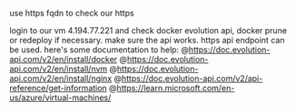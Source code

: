 
 use https fqdn to check our https
 
login to our vm 4.194.77.221
and check docker evolution api, docker prune or redeploy if necessary.
make sure the api works. https api endpoint can be used.
here's some documentation to help:
 @https://doc.evolution-api.com/v2/en/install/docker 
@https://doc.evolution-api.com/v2/en/install/nvm 
@https://doc.evolution-api.com/v2/en/install/nginx 
@https://doc.evolution-api.com/v2/api-reference/get-information 
@https://learn.microsoft.com/en-us/azure/virtual-machines/ 